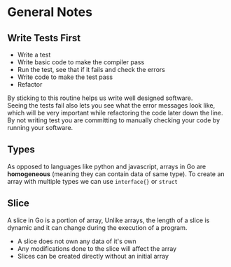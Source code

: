 # General Notes

## Write Tests First

- Write a test
- Write basic code to make the compiler pass
- Run the test, see that if it fails and check the errors
- Write code to make the test pass
- Refactor

By sticking to this routine helps us write well designed software.<br/>
Seeing the tests fail also lets you see what the error messages look like, which will be very important while refactoring the code later down the line. <br/>
By not writing test you are committing to manually checking your code by running your software.

## Types

As opposed to languages like python and javascript, arrays in Go are **homogeneous** (meaning they can contain data of same type).
To create an array with multiple types we can use ```interface{}``` or ```struct```

## Slice

A slice in Go is a portion of array, Unlike arrays, the length of a slice is dynamic and it can change during the execution of a program.

- A slice does not own any data of it's own
- Any modifications done to the slice will affect the array
- Slices can be created directly without an initial array

